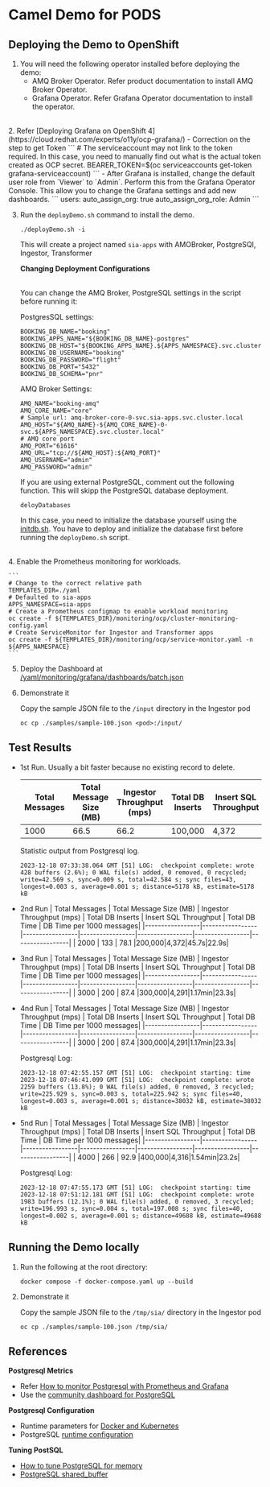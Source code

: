# Camel Demo for PODS

## Deploying the Demo to OpenShift

1. You will need the following operator installed before deploying the demo:
    - AMQ Broker Operator. Refer product documentation to install AMQ Broker Operator.
    - Grafana Operator. Refer Grafana Operator documentation to install the operator.
<br>
2. Refer [Deploying Grafana on OpenShift 4](https://cloud.redhat.com/experts/o11y/ocp-grafana/)
    - Correction on the step to get Token
        ```
        # The serviceaccount may not link to the token required. In this case, you need to manually find out what is the actual token created as OCP secret.
        BEARER_TOKEN=$(oc serviceaccounts get-token grafana-serviceaccount)
        ```
    - After Grafana is installed, change the default user role from `Viewer` to `Admin`. Perform this from the Grafana Operator Console. This allow you to change the Grafana settings and add new dashboards.
        ```
        users:
          auto_assign_org: true
          auto_assign_org_role: Admin
        ```
<br>

3. Run the `deployDemo.sh` command to install the demo.

    ```
    ./deployDemo.sh -i
    ```

    This will create a project named `sia-apps` with AMOBroker, PostgreSQl, Ingestor, Transformer
    <br>
    
    **Changing Deployment Configurations**
    
    <br>You can change the AMQ Broker, PostgreSQL settings in the script before running it:
    
    PostgresSQL settings:

    ```
    BOOKING_DB_NAME="booking"
    BOOKING_APPS_NAME="${BOOKING_DB_NAME}-postgres"
    BOOKING_DB_HOST="${BOOKING_APPS_NAME}.${APPS_NAMESPACE}.svc.cluster.local"
    BOOKING_DB_USERNAME="booking"
    BOOKING_DB_PASSWORD="flight"
    BOOKING_DB_PORT="5432"
    BOOKING_DB_SCHEMA="pnr"
    ```

    AMQ Broker Settings:
    ```
    AMQ_NAME="booking-amq"
    AMQ_CORE_NAME="core"
    # Sample url: amq-broker-core-0-svc.sia-apps.svc.cluster.local
    AMQ_HOST="${AMQ_NAME}-${AMQ_CORE_NAME}-0-svc.${APPS_NAMESPACE}.svc.cluster.local"
    # AMQ core port
    AMQ_PORT="61616"
    AMQ_URL="tcp://${AMQ_HOST}:${AMQ_PORT}"
    AMQ_USERNAME="admin"
    AMQ_PASSWORD="admin"
    ```

    If you are using external PostgreSQL, comment out the following function. This will skipp the PostgreSQL database deployment.
    ```
    deloyDatabases
    ```
    In this case, you need to initialize the database yourself using the [initdb.sh](/sql/initdb.sh). You have to deploy and initialize the database first before running the `deployDemo.sh` script.
  <br>
4. Enable the Prometheus monitoring for workloads.
    
    ```
    # Change to the correct relative path
    TEMPLATES_DIR=./yaml
    # Defaulted to sia-apps
    APPS_NAMESPACE=sia-apps
    # Create a Prometheus configmap to enable workload monitoring
    oc create -f ${TEMPLATES_DIR}/monitoring/ocp/cluster-monitoring-config.yaml
    # Create ServiceMonitor for Ingestor and Transformer apps
    oc create -f ${TEMPLATES_DIR}/monitoring/ocp/service-monitor.yaml -n ${APPS_NAMESPACE}
    ```

5. Deploy the Dashboard at [/yaml/monitoring/grafana/dashboards/batch.json](/yaml/monitoring/grafana/dashboards/batch.json)

6. Demonstrate it

    Copy the sample JSON file to the `/input` directory in the Ingestor pod
    ```
    oc cp ./samples/sample-100.json <pod>:/input/
    ```

## Test Results

- 1st Run. Usually a bit faster because no existing record to delete.

  | Total Messages  | Total Message Size (MB)  | Ingestor Throughput (mps) | Total DB Inserts | Insert SQL Throughput   | Total DB Time | DB Time per 1000 messages|
  |-----------------|-----------------|-----------------|-----------------|-----------------|-----------------|-----------------|
  | 1000 | 66.5 | 66.2 |100,000|4,372|22.1s|22.1s|

  Statistic output from Postgresql log.

  ```
  2023-12-18 07:33:38.064 GMT [51] LOG:  checkpoint complete: wrote 428 buffers (2.6%); 0 WAL file(s) added, 0 removed, 0 recycled; write=42.569 s, sync=0.009 s, total=42.584 s; sync files=43, longest=0.003 s, average=0.001 s; distance=5178 kB, estimate=5178 kB
  ```
- 2nd Run
  | Total Messages  | Total Message Size (MB)  | Ingestor Throughput (mps) | Total DB Inserts | Insert SQL Throughput   | Total DB Time | DB Time per 1000 messages|
  |-----------------|-----------------|-----------------|-----------------|-----------------|-----------------|-----------------|
  | 2000 | 133 | 78.1 |200,000|4,372|45.7s|22.9s|

- 3nd Run
  | Total Messages  | Total Message Size (MB)  | Ingestor Throughput (mps) | Total DB Inserts | Insert SQL Throughput   | Total DB Time | DB Time per 1000 messages|
  |-----------------|-----------------|-----------------|-----------------|-----------------|-----------------|-----------------|
  | 3000 | 200 | 87.4 |300,000|4,291|1.17min|23.3s|

- 4nd Run
  | Total Messages  | Total Message Size (MB)  | Ingestor Throughput (mps) | Total DB Inserts | Insert SQL Throughput   | Total DB Time | DB Time per 1000 messages|
  |-----------------|-----------------|-----------------|-----------------|-----------------|-----------------|-----------------|
  | 3000 | 200 | 87.4 |300,000|4,291|1.17min|23.3s|

  Postgresql Log:
  
  ```
  2023-12-18 07:42:55.157 GMT [51] LOG:  checkpoint starting: time
  2023-12-18 07:46:41.099 GMT [51] LOG:  checkpoint complete: wrote 2259 buffers (13.8%); 0 WAL file(s) added, 0 removed, 3 recycled; write=225.929 s, sync=0.003 s, total=225.942 s; sync files=40, longest=0.003 s, average=0.001 s; distance=38032 kB, estimate=38032 kB
  ```
- 5nd Run
  | Total Messages  | Total Message Size (MB)  | Ingestor Throughput (mps) | Total DB Inserts | Insert SQL Throughput   | Total DB Time | DB Time per 1000 messages|
  |-----------------|-----------------|-----------------|-----------------|-----------------|-----------------|-----------------|
  | 4000 | 266 | 92.9 |400,000|4,316|1.54min|23.2s|

  Postgresql Log:
  
  ```
  2023-12-18 07:47:55.173 GMT [51] LOG:  checkpoint starting: time
  2023-12-18 07:51:12.181 GMT [51] LOG:  checkpoint complete: wrote 1983 buffers (12.1%); 0 WAL file(s) added, 0 removed, 3 recycled; write=196.993 s, sync=0.004 s, total=197.008 s; sync files=40, longest=0.002 s, average=0.001 s; distance=49688 kB, estimate=49688 kB
  ```

## Running the Demo locally

1. Run the following at the root directory:

    ```
    docker compose -f docker-compose.yaml up --build
    ```

2. Demonstrate it

    Copy the sample JSON file to the `/tmp/sia/` directory in the Ingestor pod
    ```
    oc cp ./samples/sample-100.json /tmp/sia/
    ```
    
## References

**Postgresql Metrics**
- Refer [How to monitor Postgresql with Prometheus and Grafana](https://nelsoncode.medium.com/how-to-monitor-posgresql-with-prometheus-and-grafana-docker-36d216532ea2)
- Use the [community dashboard for PostgreSQL](https://grafana.com/grafana/dashboards/9628-postgresql-database/)

**Postgresql Configuration**
- Runtime parameters for [Docker and Kubernetes](https://stackoverflow.com/questions/47252026/how-to-increase-max-connection-in-the-official-postgresql-docker-image)
- PostgreSQL [runtime configuration](https://www.postgresql.org/docs/8.0/runtime-config.html)

**Tuning PostSQL**
- [How to tune PostgreSQL for memory](https://www.enterprisedb.com/postgres-tutorials/how-tune-postgresql-memory)
- [PostgreSQL shared_buffer](https://www.educba.com/postgresql-shared_buffer/)